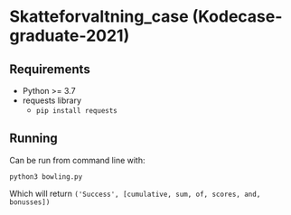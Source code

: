 # Skatteforvaltning_case (Kodecase-graduate-2021)
## Requirements
* Python >= 3.7
* requests library
    * `pip install requests`

## Running
Can be run from command line with:
````
python3 bowling.py
````
 Which will return `('Success', [cumulative, sum, of, scores, and, bonusses])`
